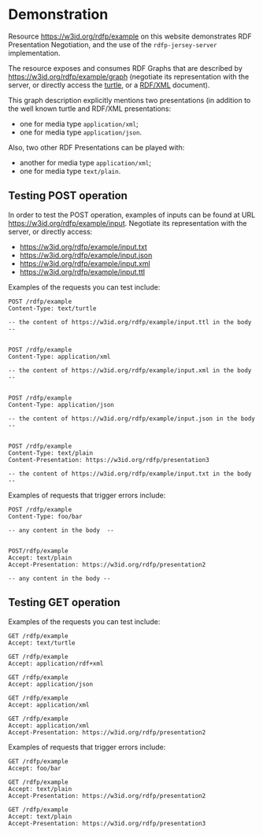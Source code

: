 # Demonstration

Resource https://w3id.org/rdfp/example on this website demonstrates RDF Presentation Negotiation, and the use of the `rdfp-jersey-server` implementation.

The resource exposes and consumes RDF Graphs that are described by https://w3id.org/rdfp/example/graph (negotiate its representation with the server, or directly access the [turtle](https://w3id.org/rdfp/example/description.ttl), or a [RDF/XML](https://w3id.org/rdfp/example/description.rdf) document).

This graph description explicitly mentions two presentations (in addition to the well known turtle and RDF/XML presentations:

- one for media type `application/xml`;
- one for media type `application/json`.

Also, two other RDF Presentations can be played with:

- another for media type `application/xml`;
- one for media type `text/plain`.


## Testing POST operation


In order to test the POST operation, examples of inputs can be found at URL https://w3id.org/rdfp/example/input. Negotiate its representation with the server, or directly access:
-  https://w3id.org/rdfp/example/input.txt
-  https://w3id.org/rdfp/example/input.json
-  https://w3id.org/rdfp/example/input.xml
-  https://w3id.org/rdfp/example/input.ttl


Examples of the requests you can test include:

```
POST /rdfp/example
Content-Type: text/turtle

-- the content of https://w3id.org/rdfp/example/input.ttl in the body -- 


POST /rdfp/example
Content-Type: application/xml

-- the content of https://w3id.org/rdfp/example/input.xml in the body -- 


POST /rdfp/example
Content-Type: application/json

-- the content of https://w3id.org/rdfp/example/input.json in the body -- 


POST /rdfp/example
Content-Type: text/plain
Content-Presentation: https://w3id.org/rdfp/presentation3

-- the content of https://w3id.org/rdfp/example/input.txt in the body -- 
```

Examples of requests that trigger errors include:

```
POST /rdfp/example
Content-Type: foo/bar

-- any content in the body  -- 


POST/rdfp/example
Accept: text/plain
Accept-Presentation: https://w3id.org/rdfp/presentation2

-- any content in the body -- 
```


## Testing GET operation

Examples of the requests you can test include:

```
GET /rdfp/example
Accept: text/turtle

GET /rdfp/example
Accept: application/rdf+xml

GET /rdfp/example
Accept: application/json

GET /rdfp/example
Accept: application/xml

GET /rdfp/example
Accept: application/xml
Accept-Presentation: https://w3id.org/rdfp/presentation2
```

Examples of requests that trigger errors include:

```
GET /rdfp/example
Accept: foo/bar

GET /rdfp/example
Accept: text/plain
Accept-Presentation: https://w3id.org/rdfp/presentation2

GET /rdfp/example
Accept: text/plain
Accept-Presentation: https://w3id.org/rdfp/presentation3
```